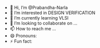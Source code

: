 - 👋 Hi, I’m @Prabandha-Narla
- 👀 I’m interested in DESIGN VERIFICATION
- 🌱 I’m currently learning VLSI
- 💞️ I’m looking to collaborate on ...
- 📫 How to reach me ...
- 😄 Pronouns: 
- ⚡ Fun fact: 

<!---
Prabandha-Narla/Prabandha-Narla is a ✨ special ✨ repository because its `README.md` (this file) appears on your GitHub profile.
You can click the Preview link to take a look at your changes.
--->
